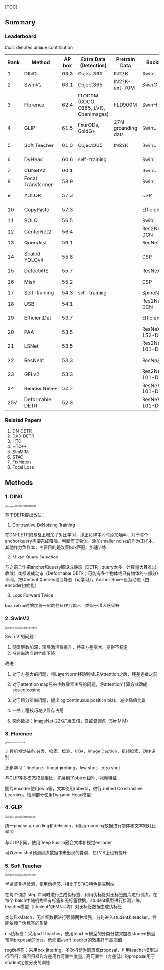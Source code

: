 [TOC]



## Summary

### Leaderboard

*Italic* denotes unique contribution

| Rank | Method            | AP box | Extra Data (Detection)                | Pretrain Data      | Backbone        | Model                     | Training                              | Scale  |
| ---- | ----------------- | ------ | ------------------------------------- | ------------------ | --------------- | ------------------------- | ------------------------------------- | ------ |
| 1    | DINO              | 63.3   | Object365                             | IN22K              | SwinL           | *DINO* (DETR)             |                                       | multi  |
| 2    | SwinV2            | 63.1   | Object365                             | IN22K-ext-70M      | *SwinG*         | HTC++                     |                                       | multi  |
| 3    | Florence          | 62.4   | FLOD9M (COCO, O365, LVIS, OpenImages) | FLD900M            | SwinH           | DyHead                    | *multimodal, multi-task*              | multi  |
| 4    | GLIP              | 61.5   | FourODs, GoldG+                       | 27M grounding data | SwinL           | DyHead                    | *object-word contrastive pretraining* | multi  |
| 5    | Soft Teacher      | 61.3   | Object365                             | IN22K              | SwinL           | HTC++                     | *semi-supervised*                     | multi  |
| 6    | DyHead            | 60.6   | self-training                         |                    | SwinL           | *DyHead* (DETR)           |                                       | multi  |
| 7    | CBNetV2           | 60.1   |                                       |                    | SwinL           | HTC                       |                                       | multi  |
| 8    | Focal Transformer | 58.9   |                                       |                    | SwinL           | DyHead                    |                                       | multi  |
| 9    | YOLOR             | 57.3   |                                       |                    | CSP             | *YOLOR* (YOLOv4)          |                                       | single |
| 10   | CopyPaste         | 57.3   |                                       |                    | EfficientNet    | FPN                       | *data augmentation*                   | single |
| 11   | SOLQ              | 56.5   |                                       |                    | SwinL           | *SOLQ*                    |                                       | single |
| 12   | CenterNet2        | 56.4   |                                       |                    | Res2Net101-DCN  | *CenterNet2*              |                                       | single |
| 13   | QueryInst         | 56.1   |                                       |                    | ResNet101       | *QueryInst*               |                                       | single |
| 14   | Scaled YOLOv4     | 55.8   |                                       |                    | CSP             | YOLOv4                    | *network scaling approach*            | single |
| 15   | DetectoRS         | 55.7   |                                       |                    | ResNeXt101      | *DetectoRS*               |                                       | multi  |
| 16   | Mish              | 55.2   |                                       |                    | CSP             | YOLOv4                    | *activation Function*                 | multi  |
| 17   | Self-training     | 54.3   | self-training                         |                    | SpineNet        | RetinaNet                 | *self-training*                       | single |
| 18   | USB               | 54.1   |                                       |                    | Res2Net101-DCN  | *UniverseNet* (RetinaNet) |                                       | multi  |
| 19   | EfficientDet      | 53.7   |                                       |                    | EfficientNet    | *EfficientDet* (BiFPN)    |                                       | single |
| 20   | PAA               | 53.5   |                                       |                    | ResNeXt-152-DCN | *PAA* (RetinaNet)         | *anchor assignment*                   | multi  |
| 21   | LSNet             | 53.5   |                                       |                    | Res2Net-101-DCN | *LSNet*                   |                                       | multi  |
| 22   | ResNeSt           | 53.3   |                                       |                    | *ResNeSt-200*   | Cascade-RCNN              |                                       | multi  |
| 23   | GFLv2             | 53.3   |                                       |                    | Res2Net-101-DCN | *Generalized Focal Loss*  | *loss function*                       | multi  |
| 24   | RelationNet++     | 52.7   |                                       |                    | ResNeXt-101-DCN | *RelationNet++*           |                                       | multi  |
| 25√  | Deformable DETR   | 52.3   |                                       |                    | ResNeXt-101-DCN | *Deformable DETR* (DETR)  |                                       | multi  |

### Related Papers

1. DN-DETR
2. DAB-DETR
3. HTC
4. HTC++
5. SimMIM
5. STAC
5. FixMatch
5. Focal Loss





## Methods

### 1. DINO

<img src="coco%20leaderboard.assets/image-20220323160918699.png" alt="image-20220323160918699" style="zoom:50%;" />

基于DETR提出改进：

1. Contrastive DeNoising Training

在DN-DETR的基础上增加了对比学习，即正负样本同时添加噪声，对于每个anchor query需要完成降噪、判断有无物体。添加smaller noise的作为正样本，其他作为负样本，主要目的是改善box匹配，加速训练

2. Mixed Query Selection

与之前工作把anchor和query都设成静态（DETR；query太多，计算量大且难以收敛）或都设成动态（Deformable DETR；可能有多个物体或只有物体的一部分）不同，把Content Queries设为静态（可学习），Anchor Boxes设为动态（由encoder初始化）

3. Look Forward Twice

box refine时增加前一层的特征作为输入，类似于增大感受野



### 2. SwinV2

<img src="coco%20leaderboard.assets/image-20220323163649806.png" alt="image-20220323163649806" style="zoom:50%;" />

Swin V1的问题：

1. 随着层数加深，深层激活值提升，特征方差变大，变得不稳定
2. 分辨率改变时性能下降



改进：

1. 对于方差大的问题，将LayerNorm移动到MLP/Attention之后，残差连接之前
2. 对于attention map易被少数像素主导的问题，将attention计算方式改成scaled cosine
3. 对于跨分辨率问题，提出log continuous position bias，减少插值比率

4. 一些工程技巧减少显存占用
5. 额外数据：ImageNet-22K扩展五倍，自监督训练（SimMIM）



### 3. Florence

<img src="coco%20leaderboard.assets/image-20220323173214714.png" alt="image-20220323173214714" style="zoom: 33%;" />

计算机视觉任务:分类、检索、检测、VQA、Image Caption、视频检索、动作识别

迁移学习：finetune，linear probing，few shot，zero shot

与CLIP等多模态模型相比，扩展到了object级别、视频特征



图片encoder使用swin等，文本使用roberta，进行Unified Constrastive Learning。检测部分使用Dynamic Head模型



### 4. GLIP

<img src="coco%20leaderboard.assets/image-20220323180325391.png" alt="image-20220323180325391" style="zoom:50%;" />

统一phrase grounding和detecion，利用grounding数据进行物体和文本的对比学习

与CLIP不同，使用Deep Fusion融合文本和视觉encoder

可以zero shot预测训练数据中未出现的类别，在LVIS上也有提升



### 5. Soft Teacher

<img src="coco%20leaderboard.assets/image-20220324130948314.png" alt="image-20220324130948314" style="zoom:50%;" />

半监督目标检测，使用伪标签，相比于STAC特色是端到端

在每个训练 step 中同时进行生成伪标签、利用伪标签对无标签图片进行训练。在每个 batch中随机抽样有标签和无标签数据，student模型进行检测训练，teacher模型（student的EMA平均）对无标签数据生成伪标签

类似FixMatch，无监督数据进行强弱两种增强，分别进入student和teacher。性能依赖于伪标签的质量

cls伪标签：采用soft teacher，使用teacher模型的分类分数来加权student模型预测proposal的loss。低阈值+soft teacher的效果好于高阈值

reg伪标签：采用box jittering，多次抖动伪前景框proposal，利用teacher模型进行回归，将回归框的方差用作可靠性度量，高可靠性（方差低）的proposal用于student定位分支的训练







